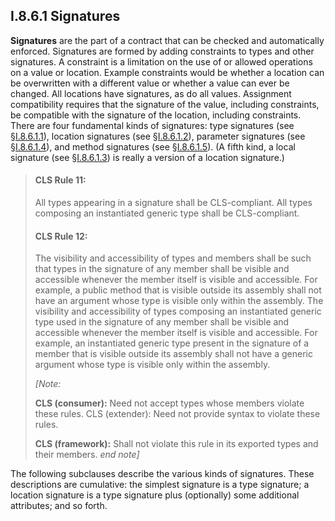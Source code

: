 ## I.8.6.1 Signatures

**Signatures** are the part of a contract that can be checked and automatically enforced. Signatures are formed by adding constraints to types and other signatures. A constraint is a limitation on the use of or allowed operations on a value or location. Example constraints would be whether a location can be overwritten with a different value or whether a value can ever be changed. All locations have signatures, as do all values. Assignment compatibility requires that the signature of the value, including constraints, be compatible with the signature of the location, including constraints. There are four fundamental kinds of signatures: type signatures (see §[I.8.6.1.1](i.8.6.1.1-type-signatures.md)), location signatures (see §[I.8.6.1.2](#todo-missing-hyperlink)), parameter signatures (see §[I.8.6.1.4](#todo-missing-hyperlink)), and method signatures (see §[I.8.6.1.5](#todo-missing-hyperlink)). (A fifth kind, a local signature (see §[I.8.6.1.3](#todo-missing-hyperlink)) is really a version of a location signature.)

> #### CLS Rule 11:
>
> All types appearing in a signature shall be CLS-compliant. All types composing an instantiated generic type shall be CLS-compliant.
>
> #### CLS Rule 12:
>
> The visibility and accessibility of types and members shall be such that types in the signature of any member shall be visible and accessible whenever the member itself is visible and accessible. For example, a public method that is visible outside its assembly shall not have an argument whose type is visible only within the assembly. The visibility and accessibility of types composing an instantiated generic type used in the signature of any member shall be visible and accessible whenever the member itself is visible and accessible. For example, an instantiated generic type present in the signature of a member that is visible outside its assembly shall not have a generic argument whose type is visible only within the assembly.
>
> _[Note:_
>
> **CLS (consumer):** Need not accept types whose members violate these rules. CLS (extender): Need not provide syntax to violate these rules.
>
> **CLS (framework):** Shall not violate this rule in its exported types and their members. _end note]_

The following subclauses describe the various kinds of signatures. These descriptions are cumulative: the simplest signature is a type signature; a location signature is a type signature plus (optionally) some additional attributes; and so forth.
